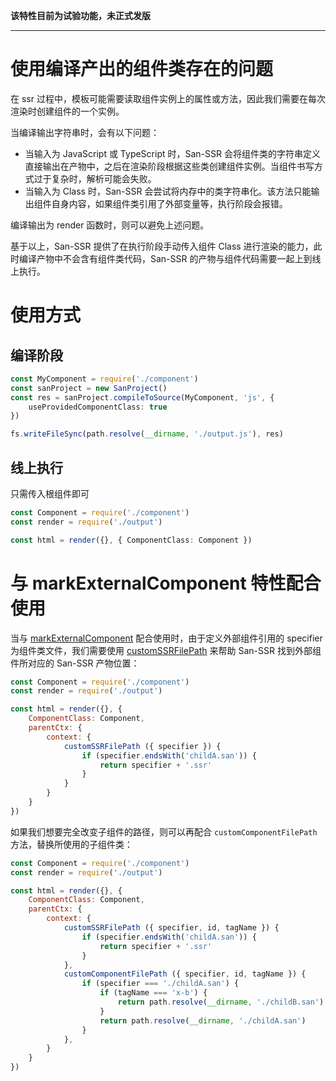 
**该特性目前为试验功能，未正式发版**

***

# 使用编译产出的组件类存在的问题

在 ssr 过程中，模板可能需要读取组件实例上的属性或方法，因此我们需要在每次渲染时创建组件的一个实例。

当编译输出字符串时，会有以下问题：

- 当输入为 JavaScript 或 TypeScript 时，San-SSR 会将组件类的字符串定义直接输出在产物中，之后在渲染阶段根据这些类创建组件实例。当组件书写方式过于复杂时，解析可能会失败。
- 当输入为 Class 时，San-SSR 会尝试将内存中的类字符串化。该方法只能输出组件自身内容，如果组件类引用了外部变量等，执行阶段会报错。

编译输出为 render 函数时，则可以避免上述问题。

基于以上，San-SSR 提供了在执行阶段手动传入组件 Class 进行渲染的能力，此时编译产物中不会含有组件类代码，San-SSR 的产物与组件代码需要一起上到线上执行。

# 使用方式

## 编译阶段

```typescript
const MyComponent = require('./component')
const sanProject = new SanProject()
const res = sanProject.compileToSource(MyComponent, 'js', {
    useProvidedComponentClass: true
})

fs.writeFileSync(path.resolve(__dirname, './output.js'), res)
```

## 线上执行

只需传入根组件即可

```typescript
const Component = require('./component')
const render = require('./output')

const html = render({}, { ComponentClass: Component })
```

# 与 markExternalComponent 特性配合使用

当与 [markExternalComponent](./使用-markExternalComponent-特性进行编译.md) 配合使用时，由于定义外部组件引用的 specifier 为组件类文件，我们需要使用 [customSSRFilePath](./渲染阶段自定义组件路径.md) 来帮助 San-SSR 找到外部组件所对应的 San-SSR 产物位置：

```javascript
const Component = require('./component')
const render = require('./output')

const html = render({}, {
    ComponentClass: Component,
    parentCtx: {
        context: {
            customSSRFilePath ({ specifier }) {
                if (specifier.endsWith('childA.san')) {
                    return specifier + '.ssr'
                }
            }
        }
    }
})
```

如果我们想要完全改变子组件的路径，则可以再配合 `customComponentFilePath` 方法，替换所使用的子组件类：

```javascript
const Component = require('./component')
const render = require('./output')

const html = render({}, {
    ComponentClass: Component,
    parentCtx: {
        context: {
            customSSRFilePath ({ specifier, id, tagName }) {
                if (specifier.endsWith('childA.san')) {
                    return specifier + '.ssr'
                }
            },
            customComponentFilePath ({ specifier, id, tagName }) {
                if (specifier === './childA.san') {
                    if (tagName === 'x-b') {
                        return path.resolve(__dirname, './childB.san')
                    }
                    return path.resolve(__dirname, './childA.san')
                }
            },
        }
    }
})
```